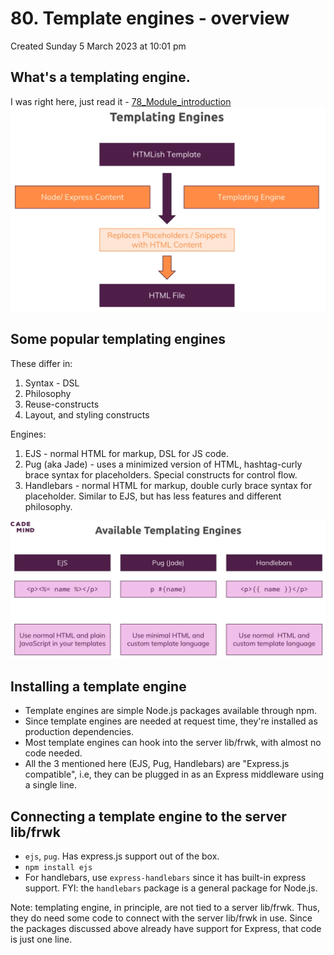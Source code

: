 # 80. Template engines - overview
Created Sunday 5 March 2023 at 10:01 pm

## What's a templating engine.
I was right here, just read it - [78_Module_introduction](78_Module_introduction.md)
![](assets/80_Template_engines_overview-image-1.png)


## Some popular templating engines
These differ in:
1. Syntax - DSL
2. Philosophy
3. Reuse-constructs
4. Layout, and styling constructs

Engines:
1. EJS - normal HTML for markup, DSL for JS code.
2. Pug (aka Jade) - uses a minimized version of HTML, hashtag-curly brace syntax for placeholders. Special constructs for control flow.
3. Handlebars - normal HTML for markup, double curly brace syntax for placeholder. Similar to EJS, but has less features and different philosophy.

![](assets/80_Template_engines_overview-image-2.png)


## Installing a template engine
- Template engines are simple Node.js packages available through npm.
- Since template engines are needed at request time, they're installed as production dependencies.
- Most template engines can hook into the server lib/frwk, with almost no code needed.
- All the 3 mentioned here (EJS, Pug, Handlebars) are "Express.js compatible", i.e, they can be plugged in as an Express middleware using a single line.


## Connecting a template engine to the server lib/frwk
- `ejs`, `pug`. Has express.js support out of the box.
- `npm install ejs`
- For handlebars, use `express-handlebars` since it has built-in express support. FYI: the `handlebars` package is a general package for Node.js.

Note: templating engine, in principle, are not tied to a server lib/frwk. Thus, they do need some code to connect with the server lib/frwk in use. Since the packages discussed above already have support for Express, that code is just one line.
